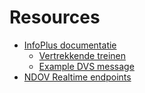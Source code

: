 # Resources

- [InfoPlus documentatie](https://data.ndovloket.nl/docs/infoplus/)
  - [Vertrekkende treinen](https://data.ndovloket.nl/docs/infoplus/DVS/Publicatiedocument%20DVS%20voor%20NDOV_2.1%20.pdf)
  - [Example DVS message](example_DVS_message.xml)
- [NDOV Realtime endpoints](https://data.ndovloket.nl/REALTIME.TXT)